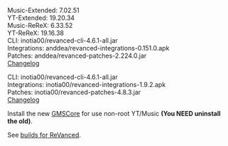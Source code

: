 Music-Extended: 7.02.51  
YT-Extended: 19.20.34  
Music-ReReX: 6.33.52  
YT-ReReX: 19.16.38  
CLI: inotia00/revanced-cli-4.6.1-all.jar  
Integrations: anddea/revanced-integrations-0.151.0.apk  
Patches: anddea/revanced-patches-2.224.0.jar  
[Changelog](https://github.com/anddea/revanced-patches/releases/tag/v2.224.0)

CLI: inotia00/revanced-cli-4.6.1-all.jar  
Integrations: inotia00/revanced-integrations-1.9.2.apk  
Patches: inotia00/revanced-patches-4.8.3.jar  
[Changelog](https://github.com/inotia00/revanced-patches/releases/tag/v4.8.3)  

Install the new [GMSCore](https://github.com/ReVanced/GmsCore/releases/latest) for use non-root YT/Music **(You NEED uninstall the old)**.  

See [builds for ReVanced](https://github.com/kevinr99089/ReVanced.Builder/releases).  
